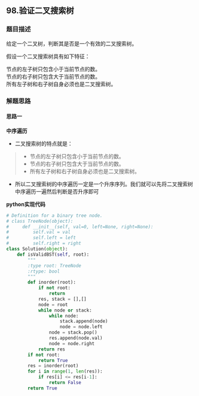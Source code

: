 ## 98.验证二叉搜索树
### 题目描述
给定一个二叉树，判断其是否是一个有效的二叉搜索树。

假设一个二叉搜索树具有如下特征：

节点的左子树只包含小于当前节点的数。  
节点的右子树只包含大于当前节点的数。  
所有左子树和右子树自身必须也是二叉搜索树。  


### 解题思路
#### 思路一
**中序遍历**
- 二叉搜索树的特点就是：
> - 节点的左子树只包含小于当前节点的数。  
> - 节点的右子树只包含大于当前节点的数。
> - 所有左子树和右子树自身必须也是二叉搜索树。
- 所以二叉搜索树的中序遍历一定是一个升序序列。我们就可以先将二叉搜索树中序遍历一遍然后判断是否升序即可

**python实现代码**
```python
# Definition for a binary tree node.
# class TreeNode(object):
#     def __init__(self, val=0, left=None, right=None):
#         self.val = val
#         self.left = left
#         self.right = right
class Solution(object):
    def isValidBST(self, root):
        """
        :type root: TreeNode
        :rtype: bool
        """
        def inorder(root):
            if not root:
                return 
            res, stack = [],[]
            node = root
            while node or stack:
                while node:
                    stack.append(node)
                    node = node.left
                node = stack.pop()
                res.append(node.val)
                node = node.right
            return res
        if not root:
            return True
        res = inorder(root)
        for i in range(1, len(res)):
            if res[i] <= res[i-1]:
                return False
        return True

```

